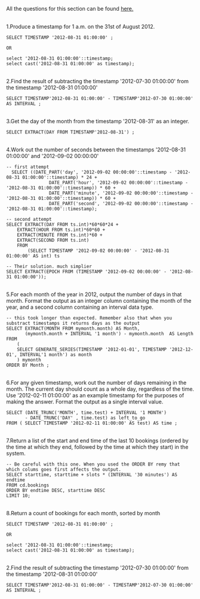 All the questions for this section can be found [here.](https://pgexercises.com/questions/date/)

\
1.Produce a timestamp for 1 a.m. on the 31st of August 2012.
```
SELECT TIMESTAMP '2012-08-31 01:00:00' ;

OR

select '2012-08-31 01:00:00'::timestamp;
select cast('2012-08-31 01:00:00' as timestamp);
```
\
2.Find the result of subtracting the timestamp '2012-07-30 01:00:00' from the timestamp '2012-08-31 01:00:00'
```
SELECT TIMESTAMP'2012-08-31 01:00:00' - TIMESTAMP'2012-07-30 01:00:00' AS INTERVAL ;

```

\
3.Get the day of the month from the timestamp '2012-08-31' as an integer.
```
SELECT EXTRACT(DAY FROM TIMESTAMP'2012-08-31') ;
```
\
4.Work out the number of seconds between the timestamps '2012-08-31 01:00:00' and '2012-09-02 00:00:00'
```
-- first attempt
  SELECT ((DATE_PART('day', '2012-09-02 00:00:00'::timestamp - '2012-08-31 01:00:00'::timestamp) * 24 + 
                DATE_PART('hour', '2012-09-02 00:00:00'::timestamp - '2012-08-31 01:00:00'::timestamp)) * 60 +
                DATE_PART('minute', '2012-09-02 00:00:00'::timestamp - '2012-08-31 01:00:00'::timestamp)) * 60 +
                DATE_PART('second', '2012-09-02 00:00:00'::timestamp - '2012-08-31 01:00:00'::timestamp);
                
-- second attempt
SELECT EXTRACT(DAY FROM ts.int)*60*60*24 +
	EXTRACT(HOUR FROM ts.int)*60*60 + 
	EXTRACT(MINUTE FROM ts.int)*60 +
	EXTRACT(SECOND FROM ts.int)
	FROM
		(SELECT TIMESTAMP '2012-09-02 00:00:00' - '2012-08-31 01:00:00' AS int) ts
		
-- Their solution. much simplier
SELECT EXTRACT(EPOCH FROM (TIMESTAMP '2012-09-02 00:00:00' - '2012-08-31 01:00:00')); 

```
\
5.For each month of the year in 2012, output the number of days in that month. Format the output as an integer column containing the month of the year, and a second column containing an interval data type.
```
-- this took longer than expected. Remember also that when you substract timestamps it returns days as the output
SELECT EXTRACT(MONTH FROM mymonth.month) AS Month,
       (mymonth.month + INTERVAL '1 month') - mymonth.month  AS Length
FROM
	(
	SELECT GENERATE_SERIES(TIMESTAMP '2012-01-01', TIMESTAMP '2012-12-01', INTERVAL'1 month') as month
	) mymonth
ORDER BY Month ;

```

\
6.For any given timestamp, work out the number of days remaining in the month. The current day should count as a whole day, regardless of the time. Use '2012-02-11 01:00:00' as an example timestamp for the purposes of making the answer. Format the output as a single interval value.
```
SELECT (DATE_TRUNC('MONTH', time.test) + INTERVAL '1 MONTH')
       - DATE_TRUNC('DAY' , time.test) as left_to_go
FROM ( SELECT TIMESTAMP '2012-02-11 01:00:00' AS test) AS time ;
```
\
7.Return a list of the start and end time of the last 10 bookings (ordered by the time at which they end, followed by the time at which they start) in the system.
```
-- Be careful with this one. When you used the ORDER BY remy that which colums goes first affects the output.
SELECT starttime, starttime + slots * (INTERVAL '30 minutes') AS endtime
FROM cd.bookings
ORDER BY endtime DESC, starttime DESC 
LIMIT 10;
```

\
8.Return a count of bookings for each month, sorted by month
```
SELECT TIMESTAMP '2012-08-31 01:00:00' ;

OR

select '2012-08-31 01:00:00'::timestamp;
select cast('2012-08-31 01:00:00' as timestamp);
```
\
2.Find the result of subtracting the timestamp '2012-07-30 01:00:00' from the timestamp '2012-08-31 01:00:00'
```
SELECT TIMESTAMP'2012-08-31 01:00:00' - TIMESTAMP'2012-07-30 01:00:00' AS INTERVAL ;

```

